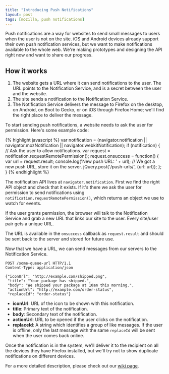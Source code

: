 ```yaml
---
title: "Introducing Push Notifications"
layout: post
tags: [mozilla, push notifications]
---
```


Push notifications are a way for websites to send small messages to users when
the user is not on the site. iOS and Android devices already support their own
push notification services, but we want to make notifications available to the
whole web.  We're making prototypes and designing the API right now and want to
share our progress.

## How it works

1. The website gets a URL where it can send notifications to the user. The URL
   points to the Notification Service, and is a secret between the user and the
   website.
2. The site sends a notification to the Notification Service.
3. The Notification Service delivers the message to Firefox on the desktop, on
   Android, on Boot to Gecko, or on iOS through Firefox Home; we'll find the
   right place to deliver the message.

To start sending push notifications, a website needs to ask the user for
permission. Here's some example code:

{% highlight javascript %}
var notification = (navigator.notification ||
                    navigator.mozNotification ||
                    navigator.webkitNotification);
if (notification) {
  // Ask the user to allow notifications.
  var request = notification.requestRemotePermission();
  request.onsuccess = function() {
    var url = request.result;
    console.log('New push URL: ' + url);
    // We got a new push URL, store it on the server.
    jQuery.post('/push-urls/', {url: url});
  };
}
{% endhighlight %}

The notification API lives at `navigator.notification`. First we find the right
API object and check that it exists. If it's there we ask the user for
permission to send notifications using
`notification.requestRemotePermission()`, which returns an object we use to
watch for events.

If the user grants permission, the browser will talk to the Notification
Service and grab a new URL that links our site to the user.  Every site/user
pair gets a unique URL.

The URL is available in the `onsuccess` callback as `request.result` and should
be sent back to the server and stored for future use.

Now that we have a URL, we can send messages from our servers to the
Notification Service.

    POST /some-queue-url HTTP/1.1
    Content-Type: application/json

    {"iconUrl": "http://example.com/shipped.png",
     "title": "Your package has shipped.",
     "body": "We shipped your package at 10am this morning.",
     "actionUrl": "http://example.com/order-status",
     "replaceId": "order-status"}

* **iconUrl**: URL of the icon to be shown with this notification.
* **title**: Primary text of the notification.
* **body**: Secondary text of the notification.
* **actionUrl**: URL to be opened if the user clicks on the notification.
* **replaceId**: A string which identifies a group of like messages. If the
  user is offline, only the last message with the same `replaceId` will be sent
  when the user comes back online.

Once the notification is in the system, we'll deliver it to the recipient on
all the devices they have Firefox installed, but we'll try not to show
duplicate notifications on different devices.

For a more detailed description, please check out our [wiki page][1].

[1]: https://wiki.mozilla.org/Services/Notifications/Push/API

